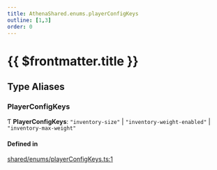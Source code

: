 ```yaml
---
title: AthenaShared.enums.playerConfigKeys
outline: [1,3]
order: 0
---
```


# {{ $frontmatter.title }}


## Type Aliases

### PlayerConfigKeys

Ƭ **PlayerConfigKeys**: ``"inventory-size"`` \| ``"inventory-weight-enabled"`` \| ``"inventory-max-weight"``

#### Defined in

[shared/enums/playerConfigKeys.ts:1](https://github.com/Stuyk/altv-athena/blob/1862056/src/core/shared/enums/playerConfigKeys.ts#L1)
